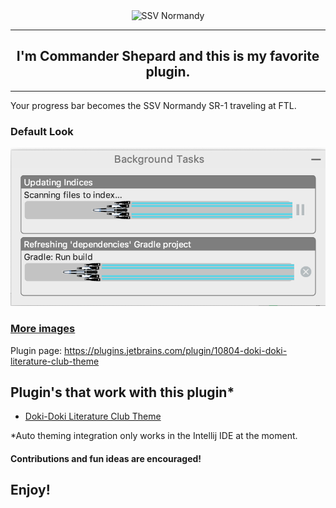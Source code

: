 <div align="center">
<img src="https://raw.githubusercontent.com/cyclic-reference/normandy-progress-bar/master/assets/normandy.gif" alt="SSV Normandy"></img>
</div>

---
<div align="center">
    <h2> I'm Commander Shepard and this is my favorite plugin.</h2>
</div>

---
Your progress bar becomes the SSV Normandy SR-1 traveling at FTL.

### Default Look
![default](assets/default.png)

### [More images](assets/images.md)

Plugin page:
https://plugins.jetbrains.com/plugin/10804-doki-doki-literature-club-theme

## Plugin's that work with this plugin*

- [Doki-Doki Literature Club Theme](https://github.com/cyclic-reference/ddlc-jetbrains-theme)

*Auto theming integration only works in the Intellij IDE at the moment.

#### Contributions and fun ideas are encouraged!

Enjoy!
---
